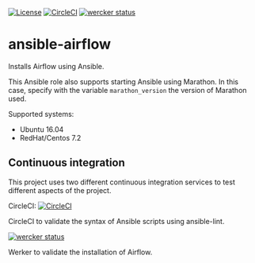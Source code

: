 [![License](https://img.shields.io/badge/license-Apache--2.0-blue.svg)](https://github.com/LREN-CHUV/ansible-airflow/blob/master/LICENSE) [![CircleCI](https://circleci.com/gh/LREN-CHUV/ansible-airflow.svg?style=svg)](https://circleci.com/gh/LREN-CHUV/ansible-airflow) [![wercker status](https://app.wercker.com/status/9bab59ff38cd2dbf9f5ef1949fa75692/s/master "wercker status")](https://app.wercker.com/project/byKey/9bab59ff38cd2dbf9f5ef1949fa75692)

# ansible-airflow

Installs Airflow using Ansible.

This Ansible role also supports starting Ansible using Marathon. In this case, specify with the variable `marathon_version` the version of Marathon used.

Supported systems:

* Ubuntu 16.04
* RedHat/Centos 7.2
## Continuous integration

This project uses two different continuous integration services to test different aspects of the project.

CircleCI: [![CircleCI](https://circleci.com/gh/LREN-CHUV/ansible-airflow.svg?style=svg)](https://circleci.com/gh/LREN-CHUV/ansible-airflow)

CircleCI to validate the syntax of Ansible scripts using ansible-lint.

[![wercker status](https://app.wercker.com/status/9bab59ff38cd2dbf9f5ef1949fa75692/m/master "wercker status")](https://app.wercker.com/project/byKey/9bab59ff38cd2dbf9f5ef1949fa75692)

Werker to validate the installation of Airflow.
